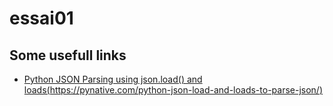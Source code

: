 # essai01


## Some usefull links
* [Python JSON Parsing using json.load() and loads(https://pynative.com/python-json-load-and-loads-to-parse-json/)]()